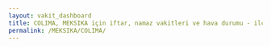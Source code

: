 ```yaml
---
layout: vakit_dashboard
title: COLIMA, MEKSIKA için iftar, namaz vakitleri ve hava durumu - ilçe/eyalet seç
permalink: /MEKSIKA/COLIMA/
---
```


<script type="text/javascript">
  var GLOBAL_COUNTRY = 'MEKSIKA';
  var GLOBAL_CITY = 'COLIMA';
  var GLOBAL_STATE = '';
  var lat = 72;
  var lon = 21;
</script>
